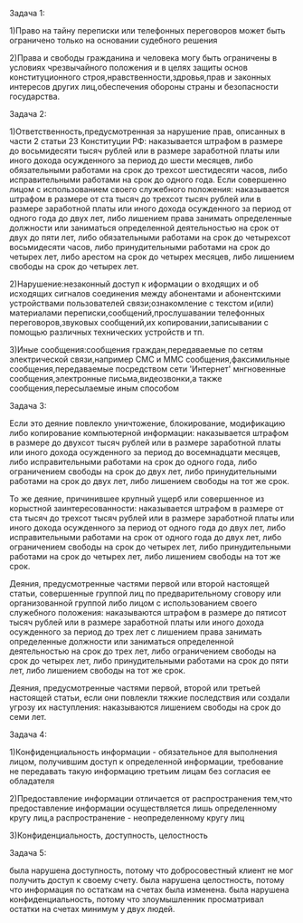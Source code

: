 Задача 1:

1)Право на тайну переписки или телефонных переговоров может быть ограничено только на основании судебного решения

2)Права и свободы гражданина и человека могу быть ограничены в условиях чрезвычайного положения и в целях защиты основ конституционного строя,нравственности,здровья,прав и законных интересов других лиц,обеспечения обороны страны и безопасности государства.



Задача 2:

1)Ответственность,предусмотренная за нарушение прав, описанных в части 2 статьи 23 Конституции РФ: наказывается штрафом в размере до восьмидесяти тысяч рублей или в размере заработной платы или иного дохода осужденного за период до шести месяцев, либо обязательными работами на срок до трехсот шестидесяти часов, либо исправительными работами на срок до одного года.
Если совершенно лицом с использованием своего служебного положения: наказывается штрафом в размере от ста тысяч до трехсот тысяч рублей или в размере заработной платы или иного дохода осужденного за период от одного года до двух лет, либо лишением права занимать определенные должности или заниматься определенной деятельностью на срок от двух до пяти лет, либо обязательными работами на срок до четырехсот восьмидесяти часов, либо принудительными работами на срок до четырех лет, либо арестом на срок до четырех месяцев, либо лишением свободы на срок до четырех лет.

2)Нарушение:незаконный доступ к иформации о входящих и об исходящих сигналов соединения между абонентами и абонентскими устройствами пользователей связи;ознакомление с текстом и(или) материалами переписки,сообщений,прослушавании телефонных переговоров,звуковых сообщений,их копировании,записывании с помощью различных технических устройств и тп.

3)Иные сообщения:сообщения граждан,передаваемые по сетям электрической связи,например СМС и ММС сообщения,факсимильные сообщения,передаваемые посредством сети 'Интернет' мнгновенные сообщения,электронные письма,видеозвонки,а также сообщения,пересылаемые иным способом



Задача 3:

Если это деяние повлекло уничтожение, блокирование, модификацию либо копирование компьютерной информации: наказывается штрафом в размере до двухсот тысяч рублей или в размере заработной платы или иного дохода осужденного за период до восемнадцати месяцев, либо исправительными работами на срок до одного года, либо ограничением свободы на срок до двух лет, либо принудительными работами на срок до двух лет, либо лишением свободы на тот же срок.

То же деяние, причинившее крупный ущерб или совершенное из корыстной заинтересованности: наказывается штрафом в размере от ста тысяч до трехсот тысяч рублей или в размере заработной платы или иного дохода осужденного за период от одного года до двух лет, либо исправительными работами на срок от одного года до двух лет, либо ограничением свободы на срок до четырех лет, либо принудительными работами на срок до четырех лет, либо лишением свободы на тот же срок.

Деяния, предусмотренные частями первой или второй настоящей статьи, совершенные группой лиц по предварительному сговору или организованной группой либо лицом с использованием своего служебного положения: наказываются штрафом в размере до пятисот тысяч рублей или в размере заработной платы или иного дохода осужденного за период до трех лет с лишением права занимать определенные должности или заниматься определенной деятельностью на срок до трех лет, либо ограничением свободы на срок до четырех лет, либо принудительными работами на срок до пяти лет, либо лишением свободы на тот же срок.

Деяния, предусмотренные частями первой, второй или третьей настоящей статьи, если они повлекли тяжкие последствия или создали угрозу их наступления: наказываются лишением свободы на срок до семи лет.



Задача 4:

1)Конфиденциальность информации - обязательное для выполнения лицом, получившим доступ к определенной информации, требование не передавать такую информацию третьим лицам без согласия ее обладателя

2)Предоставление информации отличается от распространения тем,что предоставление информации осуществляется лишь определенному кругу лиц,а распространение - неопределенному кругу лиц 

3)Конфиденциальность, доступность, целостность



Задача 5:

была нарушена доступность, потому что добросовестный клиент не мог получить доступ к своему счету.
была нарушена целостность, потому что информация по остаткам на счетах была изменена.
была нарушена конфиденциальность, потому что злоумышленник просматривал остатки на счетах минимум у двух людей.






